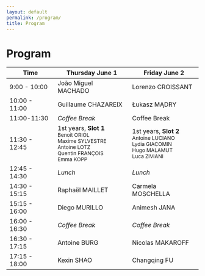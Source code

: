 ```yaml
---
layout: default
permalink: /program/
title: Program
---
```


<!-- # TBD -->

# Program

<table class="table table-striped">
    <thead>
    <tr>
        <th scope="col">Time</th>
        <th scope="col">Thursday June 1</th>
        <th scope="col">Friday June 2</th>
    </tr>
    </thead>
    <tbody>
    <tr>
        <td>9:00 - 10:00</td>
        <td>João Miguel MACHADO</td>
        <td>Lorenzo CROISSANT</td>
    </tr>
    <tr>
        <td>10:00 - 11:00</td>
        <td>Guillaume CHAZAREIX</td>
        <td>Łukasz MĄDRY</td>
    </tr>
    <tr>
        <td>11:00-11:30</td>
        <td><i>Coffee Break</i></td>
        <td>Coffee Break</td>
    </tr>
    <tr>
        <td>11:30 - 12:45</td>
        <td>1st years, <strong>Slot 1</strong>
        <br/><small>Benoit ORIOL</small>
        <br/><small>Maxime SYLVESTRE</small>
        <br/><small>Antoine LOTZ</small>
        <br/><small>Quentin FRANÇOIS</small>
        <br/><small>Emma KOPP</small>
        </td>
        <td>1st years, <strong>Slot 2</strong>
        <br/><small>Antoine LUCIANO</small>
        <br/><small>Lydia GIACOMIN</small>
        <br/><small>Hugo MALAMUT</small>
        <br/><small>Luca ZIVIANI</small>
        <br/><small></small>
        </td>
    </tr>
    <tr>
        <td>12:45 - 14:30</td>
        <td><i>Lunch</i></td>
        <td><i>Lunch</i></td>
    </tr>
    <tr>
        <td>14:30 - 15:15</td>
        <td>Raphaël MAILLET</td>
        <td>Carmela MOSCHELLA</td>
    </tr>
    <tr>
        <td>15:15 - 16:00</td>
        <td>Diego MURILLO</td>
        <td>Animesh JANA</td>
    </tr>
    <tr>
        <td>16:00 - 16:30</td>
        <td><i>Coffee Break</i></td>
        <td><i>Coffee Break</i></td>
    </tr>
    <tr>
        <td>16:30 - 17:15</td>
        <td>Antoine BURG</td>
        <td>Nicolas MAKAROFF</td>
    </tr>
    <tr>
        <td>17:15 - 18:00</td>
        <td>Kexin SHAO</td>
        <td>Changqing FU</td>
    </tr>
    </tbody>
</table>
